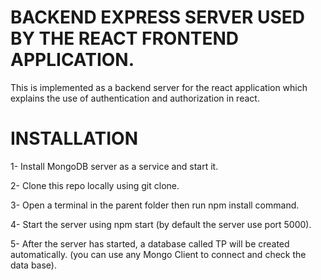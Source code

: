 # BACKEND EXPRESS SERVER USED BY THE REACT FRONTEND APPLICATION.
This is implemented as a backend server for the react application which explains the use of authentication and authorization in react.  
# INSTALLATION
1- Install MongoDB server as a service and start it.

2- Clone this repo locally using git clone.

3- Open a terminal in the parent folder then run npm install command.

4- Start the server using npm start (by default the server use port 5000).

5- After the server has started, a database called TP will be created automatically. (you can use any Mongo Client to connect and check the data base).


